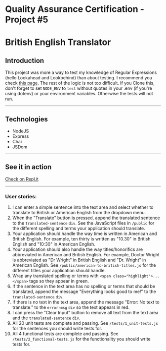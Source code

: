 # Quality Assurance Certification - Project #5
# British English Translator

## Introduction

This project was more a way to test my knowledge of Regular Expressions (hello Lookahead and Lookbehind) than about testing. I recommend you check [this page](https://www.rexegg.com/regex-lookarounds.html). The rest of the logic is not too difficult.
If you Clone this, don't forget to set `NODE_ENV` to `test` without quotes in your .env (if you're using dotenv) or your environment variables. Otherwise the tests will not run.

---
## Technologies
* NodeJS
* Express
* Chai
* JSDom
---
## See it in action

[Check on Repl.it](...)

---
### User stories:

1. I can enter a simple sentence into the text area and select whether to translate to British or American English from the dropdown menu.
1. When the "Translate" button is pressed, append the translated sentence to the `translated-sentence` `div`. See the JavaScript files in `/public` for the different spelling and terms your application should translate.
1. Your application should handle the way time is written in American and British English. For example, ten thirty is written as "10.30" in British English and "10:30" in American English.
1. Your application should also handle the way titles/honorifics are abbreviated in American and British English. For example, Doctor Wright is abbreviated as "Dr Wright" in British English and "Dr. Wright" in American English. See `/public/american-to-british-titles.js` for the different titles your application should handle.
1. Wrap any translated spelling or terms with `<span class="highlight">...</span>` tags so they appear in green.
1. If the sentence in the text area has no spelling or terms that should be translated, append the message "Everything looks good to me!" to the `translated-sentence` `div`.
1. If there is no text in the text area, append the message "Error: No text to translate." to the `error-msg` `div` so the text appears in red.
1. I can press the "Clear Input" button to remove all text from the text area and the `translated-sentence` `div`.
1. All 20 unit tests are complete and passing. See `/tests/1_unit-tests.js` for the sentences you should write tests for.
1. All 4 functional tests are complete and passing. See `/tests/2_functional-tests.js` for the functionality you should write tests for.

